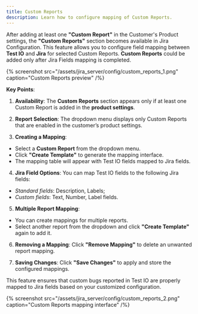 ```yaml
---
title: Custom Reports
description: Learn how to configure mapping of Custom Reports.
---
```


After adding at least one **"Custom Report"** in the Customer's Product settings, the **"Custom Reports"** section becomes available in Jira Configuration. This feature allows you to configure field mapping between **Test IO** and **Jira** for selected Custom Reports. **Custom Reports** could be added only after Jira Fields mapping is completed.

{% screenshot src="/assets/jira_server/config/custom_reports_1.png" caption="Custom Reports preview" /%}

**Key Points**:

1. **Availability**: The **Custom Reports** section appears only if at least one Custom Report is added in the **product settings**.

2. **Report Selection**: The dropdown menu displays only Custom Reports that are enabled in the customer’s product settings.

3. **Creating a Mapping**:

- Select a **Custom Report** from the dropdown menu.
- Click **"Create Template"** to generate the mapping interface.
- The mapping table will appear with Test IO fields mapped to Jira fields.

4. **Jira Field Options**: You can map Test IO fields to the following Jira fields:

- _Standard fields_: Description, Labels;
- _Custom fields_: Text, Number, Label fields.

5. **Multiple Report Mapping**:

- You can create mappings for multiple reports.
- Select another report from the dropdown and click **"Create Template"** again to add it.

6. **Removing a Mapping**: Click **"Remove Mapping"** to delete an unwanted report mapping.

7. **Saving Changes**: Click **"Save Changes"** to apply and store the configured mappings.

This feature ensures that custom bugs reported in Test IO are properly mapped to Jira fields based on your customized configuration.

{% screenshot src="/assets/jira_server/config/custom_reports_2.png" caption="Custom Reports mapping interface" /%}
